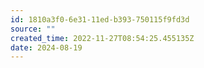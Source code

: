 ```yaml
---
id: 1810a3f0-6e31-11ed-b393-750115f9fd3d
source: ""
created_time: 2022-11-27T08:54:25.455135Z
date: 2024-08-19
---
```

